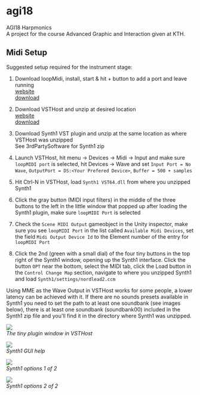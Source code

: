 # agi18
AGI18 Harpmonics  
A project for the course Advanced Graphic and Interaction given at KTH.

## Midi Setup
Suggested setup required for the instrument stage:

1. Download loopMidi, install, start & hit + button to add a port and leave running  
[website](https://www.tobias-erichsen.de/software/loopmidi.html)  
[download](http://www.tobias-erichsen.de/wp-content/uploads/2015/08/loopMIDISetup_1_0_13_24.zip)

2. Download VSTHost and unzip at desired location  
[website](http://www.hermannseib.com/english/vsthost.htm)  
[download](http://www.hermannseib.com/programs/vsthostx64.zip)

3. Download Synth1 VST plugin and unzip at the same location as where VSTHost was unzipped  
See 3rdPartySoftware for Synth1 zip

4. Launch VSTHost, hit menu -> Devices -> Midi -> Input and make sure `loopMIDI port` is selected, hit Devices -> Wave and set `Input Port = No Wave`, `OutputPort = DS:<Your Prefered Device>`, `Buffer = 500 + samples`

5. Hit Ctrl-N in VSTHost, load `Synth1 VST64.dll` from where you unzipped Synth1

6. Click the gray button (MIDI input filters) in the middle of the three buttons to the left in the little window that popped up after loading the Synth1 plugin, make sure `loopMIDI Port` is selected

7. Check the `Scene MIDI Output` gameobject in the Unity inspector, make sure you see `loopMIDI Port` in the list called `Available Midi Devices`, set the field `Midi Output Device Id` to the Element number of the entry for `loopMIDI Port`

8. Click the 2nd (green with a small dial) of the four tiny buttons in the top right of the Synth1 window, opening up the Synth1 interface. Click the button `OPT` near the bottom, select the MIDI tab, click the Load button in the `Control Change Map` section, navigate to where you unzipped Synth1 and load `Synth1/settings/nordlead2.ccm`

Using MME as the Wave Output in VSTHost works for some people, a lower latency can be achieved with it.
If there are no sounds presets available in Synth1 you need to set the path to at least one soundbank (see images below), there is at least one soundbank (soundbank00) included in the Synth1 zip file and you'll find it in the directory where Synth1 was unzipped.

![](Images/tinywindow.png)  
*The tiny plugin window in VSTHost*

![](Images/synth1gui.png)  
*Synth1 GUI help*

![](Images/synth1opts1.png)  
*Synth1 options 1 of 2*

![](Images/synth1opts2.png)  
*Synth1 options 2 of 2*
